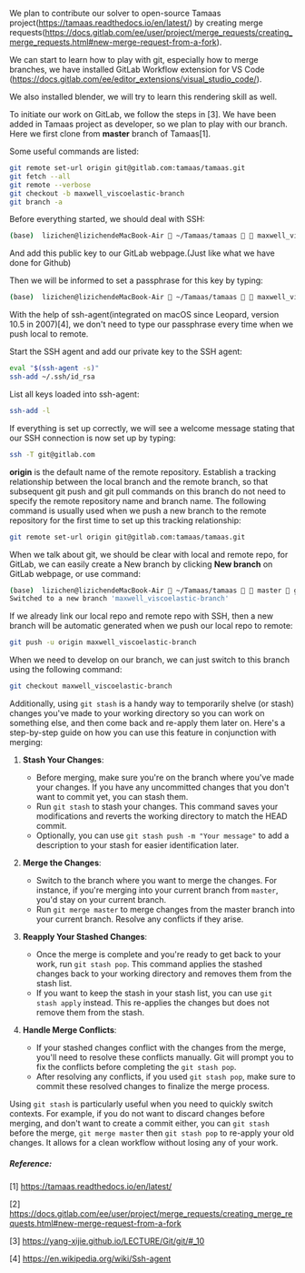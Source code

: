 We plan to contribute our solver to open-source Tamaas project(https://tamaas.readthedocs.io/en/latest/) by creating merge requests(https://docs.gitlab.com/ee/user/project/merge_requests/creating_merge_requests.html#new-merge-request-from-a-fork).

We can start to learn how to play with git, especially how to merge branches, we have installed GitLab Workflow extension for VS Code (https://docs.gitlab.com/ee/editor_extensions/visual_studio_code/). 

We also installed blender, we will try to learn this rendering skill as well.

To initiate our work on GitLab, we follow the steps in [3]. We have been added in Tamaas project as developer, so we plan to play with our branch. Here we first clone from **master** branch of Tamaas[1].

Some useful commands are listed:

```bash
git remote set-url origin git@gitlab.com:tamaas/tamaas.git
git fetch --all
git remote --verbose
git checkout -b maxwell_viscoelastic-branch 
git branch -a
```

Before everything started, we should deal with SSH:

```bash
(base)  lizichen@lizichendeMacBook-Air  ~/Tamaas/tamaas   maxwell_viscoelastic-branch  cat ~/.ssh/id_rsa.pub 
```
And add this public key to our GitLab webpage.(Just like what we have done for Github)

Then we will be informed to set a passphrase for this key by typing:

```bash
(base)  lizichen@lizichendeMacBook-Air  ~/Tamaas/tamaas   maxwell_viscoelastic-branch  git fetch 
```

With the help of ssh-agent(integrated on macOS since Leopard, version 10.5 in 2007)[4], we don't need to type our passphrase every time when we push local to remote.

Start the SSH agent and add our private key to the SSH agent:
```bash
eval "$(ssh-agent -s)"
ssh-add ~/.ssh/id_rsa
```

List all keys loaded into ssh-agent:
```bash
ssh-add -l
```
If everything is set up correctly, we will see a welcome message stating that our SSH connection is now set up by typing:
```bash
ssh -T git@gitlab.com
```

**origin** is the default name of the remote repository. Establish a tracking relationship between the local branch and the remote branch, so that subsequent git push and git pull commands on this branch do not need to specify the remote repository name and branch name. The following command is usually used when we push a new branch to the remote repository for the first time to set up this tracking relationship:

```bash
git remote set-url origin git@gitlab.com:tamaas/tamaas.git
```

When we talk about git, we should be clear with local and remote repo, for GitLab, we can easily create a New branch by clicking **New branch** on GitLab webpage, or use command:

```bash
(base)  lizichen@lizichendeMacBook-Air  ~/Tamaas/tamaas   master  git checkout -b maxwell_viscoelastic-branch               
Switched to a new branch 'maxwell_viscoelastic-branch'
```
If we already link our local repo and remote repo with SSH, then a new branch will be automatic generated when we push our local repo to remote:

```bash
git push -u origin maxwell_viscoelastic-branch
```

When we need to develop on our branch, we can just switch to this branch using the following command:

```bash
git checkout maxwell_viscoelastic-branch
```

Additionally, using `git stash` is a handy way to temporarily shelve (or stash) changes you've made to your working directory so you can work on something else, and then come back and re-apply them later on. Here's a step-by-step guide on how you can use this feature in conjunction with merging:

1. **Stash Your Changes**:
   - Before merging, make sure you're on the branch where you've made your changes. If you have any uncommitted changes that you don't want to commit yet, you can stash them.
   - Run `git stash` to stash your changes. This command saves your modifications and reverts the working directory to match the HEAD commit.
   - Optionally, you can use `git stash push -m "Your message"` to add a description to your stash for easier identification later.

2. **Merge the Changes**:
   - Switch to the branch where you want to merge the changes. For instance, if you're merging into your current branch from `master`, you'd stay on your current branch.
   - Run `git merge master` to merge changes from the master branch into your current branch. Resolve any conflicts if they arise.

3. **Reapply Your Stashed Changes**:
   - Once the merge is complete and you're ready to get back to your work, run `git stash pop`. This command applies the stashed changes back to your working directory and removes them from the stash list.
   - If you want to keep the stash in your stash list, you can use `git stash apply` instead. This re-applies the changes but does not remove them from the stash.

4. **Handle Merge Conflicts**:
   - If your stashed changes conflict with the changes from the merge, you'll need to resolve these conflicts manually. Git will prompt you to fix the conflicts before completing the `git stash pop`.
   - After resolving any conflicts, if you used `git stash pop`, make sure to commit these resolved changes to finalize the merge process.

Using `git stash` is particularly useful when you need to quickly switch contexts. For example, if you do not want to discard changes before merging, and don't want to create a commit either, you can `git stash` before the merge, `git merge master` then `git stash pop` to re-apply your old changes. It allows for a clean workflow without losing any of your work.



##### Reference:

[1] https://tamaas.readthedocs.io/en/latest/

[2] https://docs.gitlab.com/ee/user/project/merge_requests/creating_merge_requests.html#new-merge-request-from-a-fork

[3] https://yang-xijie.github.io/LECTURE/Git/git/#_10

[4] https://en.wikipedia.org/wiki/Ssh-agent